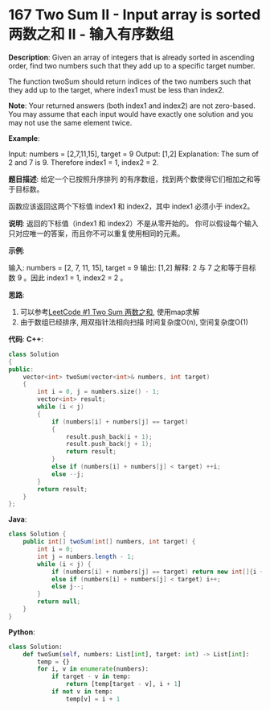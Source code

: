 # 167 Two Sum II - Input array is sorted 两数之和 II - 输入有序数组

__Description__:
Given an array of integers that is already sorted in ascending order, find two numbers such that they add up to a specific target number.

The function twoSum should return indices of the two numbers such that they add up to the target, where index1 must be less than index2.

__Note__:
Your returned answers (both index1 and index2) are not zero-based.
You may assume that each input would have exactly one solution and you may not use the same element twice.

__Example__:

Input: numbers = [2,7,11,15], target = 9
Output: [1,2]
Explanation: The sum of 2 and 7 is 9. Therefore index1 = 1, index2 = 2.

__题目描述__:
给定一个已按照升序排列 的有序数组，找到两个数使得它们相加之和等于目标数。

函数应该返回这两个下标值 index1 和 index2，其中 index1 必须小于 index2。

__说明__:
返回的下标值（index1 和 index2）不是从零开始的。
你可以假设每个输入只对应唯一的答案，而且你不可以重复使用相同的元素。

__示例__:

输入: numbers = [2, 7, 11, 15], target = 9
输出: [1,2]
解释: 2 与 7 之和等于目标数 9 。因此 index1 = 1, index2 = 2 。

__思路__:

1. 可以参考[LeetCode #1 Two Sum 两数之和](https://www.jianshu.com/p/09dbccebd6bf), 使用map求解
2. 由于数组已经排序, 用双指针法相向扫描
时间复杂度O(n), 空间复杂度O(1)

__代码__:
__C++__:

```C++
class Solution 
{
public:
    vector<int> twoSum(vector<int>& numbers, int target) 
    {
        int i = 0, j = numbers.size() - 1;
        vector<int> result;
        while (i < j) 
        {
            if (numbers[i] + numbers[j] == target) 
            {
                result.push_back(i + 1);
                result.push_back(j + 1);
                return result;
            }
            else if (numbers[i] + numbers[j] < target) ++i;
            else --j;
        }
        return result;
    }
};
```

__Java__:

```Java
class Solution {
    public int[] twoSum(int[] numbers, int target) {
        int i = 0;
        int j = numbers.length - 1;
        while (i < j) {
            if (numbers[i] + numbers[j] == target) return new int[]{i + 1, j + 1};
            else if (numbers[i] + numbers[j] < target) i++;
            else j--;
        }
        return null;
    }
}
```

__Python__:

```Python
class Solution:
    def twoSum(self, numbers: List[int], target: int) -> List[int]:
        temp = {}
        for i, v in enumerate(numbers):
            if target - v in temp:
                return [temp[target - v], i + 1]
            if not v in temp:
                temp[v] = i + 1
```
